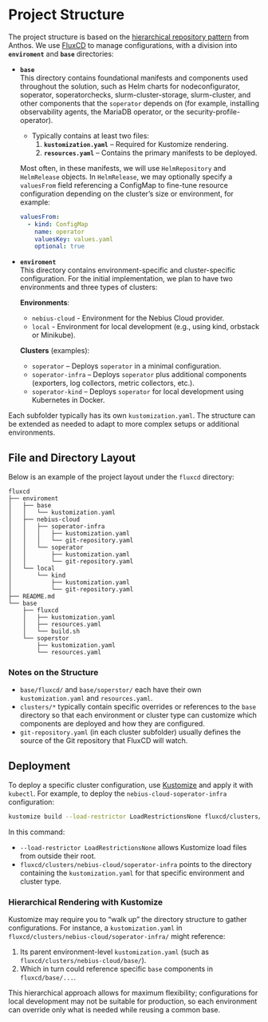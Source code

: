 # Project Structure

The project structure is based on the [hierarchical repository pattern](https://cloud.google.com/kubernetes-engine/enterprise/config-sync/docs/concepts/hierarchical-repo) from Anthos. We use [FluxCD](https://fluxcd.io/) to manage configurations, with a division into **`enviroment`** and **`base`** directories:

- **`base`**  
  This directory contains foundational manifests and components used throughout the solution, such as Helm charts for nodeconfigurator, soperator, soperatorchecks, slurm-cluster-storage, slurm-cluster, and other components that the `soperator` depends on (for example, installing observability agents, the MariaDB operator, or the security-profile-operator).  
  - Typically contains at least two files:
    1. **`kustomization.yaml`** – Required for Kustomize rendering.  
    2. **`resources.yaml`** – Contains the primary manifests to be deployed.  

  Most often, in these manifests, we will use `HelmRepository` and `HelmRelease` objects. In `HelmRelease`, we may optionally specify a `valuesFrom` field referencing a ConfigMap to fine-tune resource configuration depending on the cluster’s size or environment, for example:

  ```yaml
  valuesFrom:
    - kind: ConfigMap
      name: operator
      valuesKey: values.yaml
      optional: true
  ```

- **`enviroment`**  
  This directory contains environment-specific and cluster-specific configuration. For the initial implementation, we plan to have two environments and three types of clusters:

  **Environments**:
  - `nebius-cloud` - Environment for the Nebius Cloud provider.
  - `local` -  Environment for local development (e.g., using kind, orbstack or Minikube).

  **Clusters** (examples):
  - `soperator` – Deploys `soperator` in a minimal configuration.
  - `soperator-infra` – Deploys `soperator` plus additional components (exporters, log collectors, metric collectors, etc.).
  - `soperator-kind` – Deploys `soperator` for local development using Kubernetes in Docker.

Each subfolder typically has its own `kustomization.yaml`. The structure can be extended as needed to adapt to more complex setups or additional environments.

## File and Directory Layout

Below is an example of the project layout under the `fluxcd` directory:

```
fluxcd
├── enviroment
│   ├── base
│   │   └── kustomization.yaml
│   ├── nebius-cloud
│   │   ├── soperator-infra
│   │   │   ├── kustomization.yaml
│   │   │   └── git-repository.yaml
│   │   └── soperator
│   │       ├── kustomization.yaml
│   │       └── git-repository.yaml
│   └── local
│       └── kind
│           ├── kustomization.yaml
│           └── git-repository.yaml
├── README.md
└── base
    ├── fluxcd
    │   ├── kustomization.yaml
    │   ├── resources.yaml
    │   └── build.sh
    └── soperstor
        ├── kustomization.yaml
        └── resources.yaml
```

### Notes on the Structure

- `base/fluxcd/` and `base/soperstor/` each have their own `kustomization.yaml` and `resources.yaml`.  
- `clusters/*` typically contain specific overrides or references to the `base` directory so that each environment or cluster type can customize which components are deployed and how they are configured.  
- `git-repository.yaml` (in each cluster subfolder) usually defines the source of the Git repository that FluxCD will watch.

## Deployment

To deploy a specific cluster configuration, use [Kustomize](https://kustomize.io/) and apply it with `kubectl`. For example, to deploy the `nebius-cloud-soperator-infra` configuration:

```bash
kustomize build --load-restrictor LoadRestrictionsNone fluxcd/clusters/nebius-cloud/soperator-infra | kubectl apply -f -
```

In this command:
- `--load-restrictor LoadRestrictionsNone` allows Kustomize load files from outside their root.
- `fluxcd/clusters/nebius-cloud/soperator-infra` points to the directory containing the `kustomization.yaml` for that specific environment and cluster type.

### Hierarchical Rendering with Kustomize

Kustomize may require you to “walk up” the directory structure to gather configurations. For instance, a `kustomization.yaml` in `fluxcd/clusters/nebius-cloud/soperator-infra/` might reference:
1. Its parent environment-level `kustomization.yaml` (such as `fluxcd/clusters/nebius-cloud/base/`).
2. Which in turn could reference specific `base` components in `fluxcd/base/...`.

This hierarchical approach allows for maximum flexibility; configurations for local development may not be suitable for production, so each environment can override only what is needed while reusing a common base.
